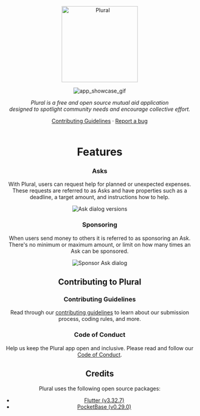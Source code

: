 <p align="center">
    <a href="#"><img src="https://storage.googleapis.com/plural-assets/Plural_App_Logo.png" alt="Plural" width="200"></a>
    <br>
</p>

<hp align="center">
  <p align="center">
    <img alt="app_showcase_gif" src="https://storage.googleapis.com/plural-assets/plural_showcase.gif"/>
  </p>
</p>

<p align="center">
    <em>Plural is a free and open source mutual aid application
        <br>designed to spotlight community needs and encourage collective effort.</em>
</p>

<p align="center">
    <a href="CONTRIBUTING.md">Contributing Guidelines</a>
    ·
    <a href="https://github.com/Ecanus/plural/issues">Report a bug</a>
    <br>
    <br>
</p>

# Features

### Asks

With Plural, users can request help for planned or unexpected expenses. These requests are referred to as Asks and have properties such as a deadline, a target amount, and instructions how to help.

<p align="center"><img src="https://storage.googleapis.com/plural-assets/asks_github_600px.png" alt="Ask dialog versions"></p>

### Sponsoring

When users send money to others it is referred to as sponsoring an Ask. There's no minimum or maximum amount, or limit on how many times an Ask can be sponsored.

<p align="center"><img src="https://storage.googleapis.com/plural-assets/sponsor_asks_github_600px.png" alt="Sponsor Ask dialog"></p>

## Contributing to Plural

### Contributing Guidelines

Read through our [contributing guidelines][contributing] to learn about our submission process, coding rules, and more.

### Code of Conduct

Help us keep the Plural app open and inclusive. Please read and follow our [Code of Conduct][codeofconduct].

## Credits

Plural uses the following open source packages:

- [Flutter (v3.32.7)](https://flutter.dev/)
- [PocketBase (v0.29.0)](https://pocketbase.io/)


[contributing]: CONTRIBUTING.md
[codeofconduct]: CODE_OF_CONDUCT.md

